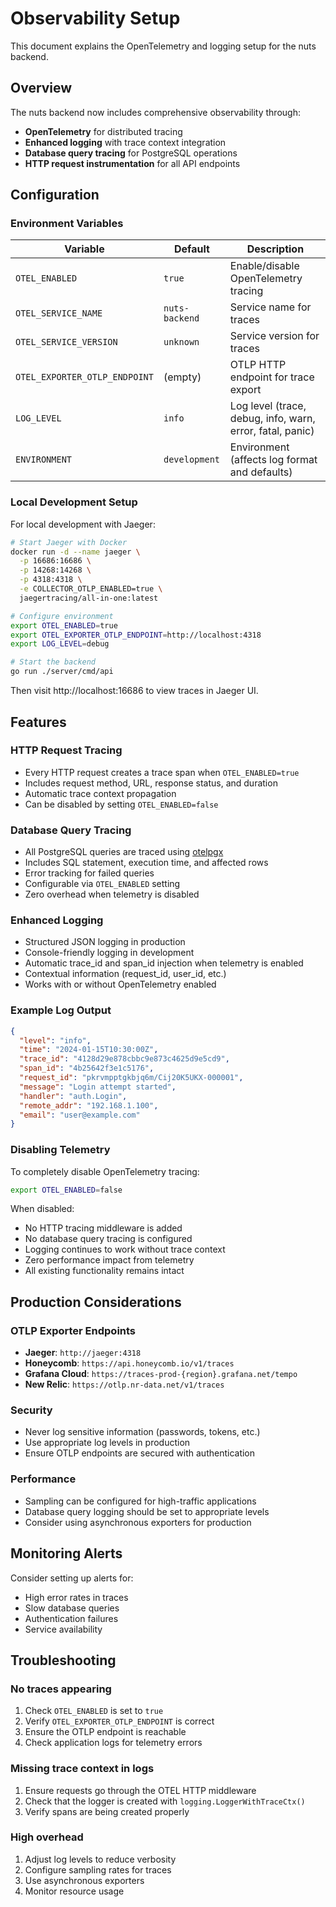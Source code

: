 # Observability Setup

This document explains the OpenTelemetry and logging setup for the nuts backend.

## Overview

The nuts backend now includes comprehensive observability through:
- **OpenTelemetry** for distributed tracing
- **Enhanced logging** with trace context integration
- **Database query tracing** for PostgreSQL operations
- **HTTP request instrumentation** for all API endpoints

## Configuration

### Environment Variables

| Variable | Default | Description |
|----------|---------|-------------|
| `OTEL_ENABLED` | `true` | Enable/disable OpenTelemetry tracing |
| `OTEL_SERVICE_NAME` | `nuts-backend` | Service name for traces |
| `OTEL_SERVICE_VERSION` | `unknown` | Service version for traces |
| `OTEL_EXPORTER_OTLP_ENDPOINT` | (empty) | OTLP HTTP endpoint for trace export |
| `LOG_LEVEL` | `info` | Log level (trace, debug, info, warn, error, fatal, panic) |
| `ENVIRONMENT` | `development` | Environment (affects log format and defaults) |

### Local Development Setup

For local development with Jaeger:

```bash
# Start Jaeger with Docker
docker run -d --name jaeger \
  -p 16686:16686 \
  -p 14268:14268 \
  -p 4318:4318 \
  -e COLLECTOR_OTLP_ENABLED=true \
  jaegertracing/all-in-one:latest

# Configure environment
export OTEL_ENABLED=true
export OTEL_EXPORTER_OTLP_ENDPOINT=http://localhost:4318
export LOG_LEVEL=debug

# Start the backend
go run ./server/cmd/api
```

Then visit http://localhost:16686 to view traces in Jaeger UI.

## Features

### HTTP Request Tracing
- Every HTTP request creates a trace span when `OTEL_ENABLED=true`
- Includes request method, URL, response status, and duration
- Automatic trace context propagation
- Can be disabled by setting `OTEL_ENABLED=false`

### Database Query Tracing
- All PostgreSQL queries are traced using [otelpgx](https://github.com/exaring/otelpgx)
- Includes SQL statement, execution time, and affected rows
- Error tracking for failed queries
- Configurable via `OTEL_ENABLED` setting
- Zero overhead when telemetry is disabled

### Enhanced Logging
- Structured JSON logging in production
- Console-friendly logging in development
- Automatic trace_id and span_id injection when telemetry is enabled
- Contextual information (request_id, user_id, etc.)
- Works with or without OpenTelemetry enabled

### Example Log Output

```json
{
  "level": "info",
  "time": "2024-01-15T10:30:00Z",
  "trace_id": "4128d29e878cbbc9e873c4625d9e5cd9",
  "span_id": "4b25642f3e1c5176",
  "request_id": "pkrvmpptgkbjq6m/Cij20K5UKX-000001",
  "message": "Login attempt started",
  "handler": "auth.Login",
  "remote_addr": "192.168.1.100",
  "email": "user@example.com"
}
```

### Disabling Telemetry

To completely disable OpenTelemetry tracing:

```bash
export OTEL_ENABLED=false
```

When disabled:
- No HTTP tracing middleware is added
- No database query tracing is configured  
- Logging continues to work without trace context
- Zero performance impact from telemetry
- All existing functionality remains intact

## Production Considerations

### OTLP Exporter Endpoints
- **Jaeger**: `http://jaeger:4318`
- **Honeycomb**: `https://api.honeycomb.io/v1/traces`
- **Grafana Cloud**: `https://traces-prod-{region}.grafana.net/tempo`
- **New Relic**: `https://otlp.nr-data.net/v1/traces`

### Security
- Never log sensitive information (passwords, tokens, etc.)
- Use appropriate log levels in production
- Ensure OTLP endpoints are secured with authentication

### Performance
- Sampling can be configured for high-traffic applications
- Database query logging should be set to appropriate levels
- Consider using asynchronous exporters for production

## Monitoring Alerts

Consider setting up alerts for:
- High error rates in traces
- Slow database queries
- Authentication failures
- Service availability

## Troubleshooting

### No traces appearing
1. Check `OTEL_ENABLED` is set to `true`
2. Verify `OTEL_EXPORTER_OTLP_ENDPOINT` is correct
3. Ensure the OTLP endpoint is reachable
4. Check application logs for telemetry errors

### Missing trace context in logs
1. Ensure requests go through the OTEL HTTP middleware
2. Check that the logger is created with `logging.LoggerWithTraceCtx()`
3. Verify spans are being created properly

### High overhead
1. Adjust log levels to reduce verbosity
2. Configure sampling rates for traces
3. Use asynchronous exporters
4. Monitor resource usage